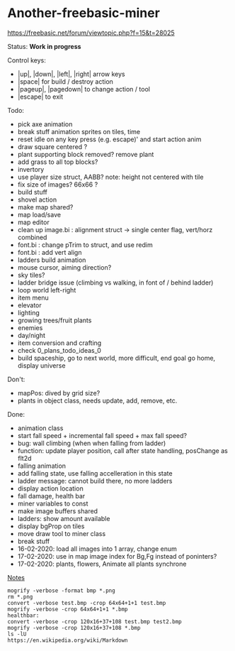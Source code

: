 # Another-freebasic-miner
https://freebasic.net/forum/viewtopic.php?f=15&t=28025

Status: **Work in progress**

Control keys:

* |up|, |down|, |left|, |right| arrow keys
* |space| for build / destroy action
* |pageup|, |pagedown| to change action / tool
* |escape| to exit

Todo:

* pick axe animation
* break stuff animation sprites on tiles, time
* reset idle on any key press (e.g. escape)' and start action anim
* draw square centered ?
* plant supporting block removed? remove plant
* add grass to all top blocks?
* invertory
* use player size struct, AABB? note: height not centered with tile
* fix size of images? 66x66 ?
* build stuff
* shovel action
* make map shared?
* map load/save
* map editor
* clean up image.bi : alignment struct -> single center flag, vert/horz combined
* font.bi : change pTrim to struct, and use redim
* font.bi : add vert align
* ladders build animation
* mouse cursor, aiming direction?
* sky tiles?
* ladder bridge issue (climbing vs walking, in font of / behind ladder)
* loop world left-right
* item menu
* elevator
* lighting
* growing trees/fruit plants
* enemies
* day/night
* item conversion and crafting
* check 0_plans_todo_ideas_0
* build spaceship, go to next world, more difficult, end goal go home, display universe

Don't:

* mapPos: dived by grid size?
* plants in object class, needs update, add, remove, etc.

Done:

* animation class
* start fall speed + incremental fall speed + max fall speed?
* bug: wall climbing (when when falling from ladder)
* function: update player position, call after state handling, posChange as flt2d
* falling animation
* add falling state, use falling accelleration in this state
* ladder message: cannot build there, no more ladders
* display action location
* fall damage, health bar
* miner variables to const
* make image buffers shared
* ladders: show amount available
* display bgProp on tiles
* move draw tool to miner class
* break stuff
* 16-02-2020: load all images into 1 array, change enum
* 17-02-2020: use in map image index for Bg,Fg instead of poninters?
* 17-02-2020: plants, flowers, Animate all plants synchrone

<u>Notes</u>

	mogrify -verbose -format bmp *.png
	rm *.png
	convert -verbose test.bmp -crop 64x64+1+1 test.bmp
	mogrify -verbose -crop 64x64+1+1 *.bmp
	healthbar:
	convert -verbose -crop 120x16+37+108 test.bmp test2.bmp
	mogrify -verbose -crop 120x16+37+108 *.bmp
	ls -lU
    https://en.wikipedia.org/wiki/Markdown
